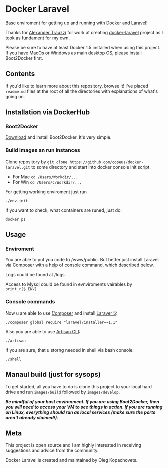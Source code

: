 # Docker Laravel

Base enviroment for getting up and running with Docker and Laravel!

Thanks for [Alexander Trauzzi](http://profiles.google.com/atrauzzi) for work at creating [docker-laravel](https://github.com/atrauzzi/docker-laravel) project as I took as fundament for my own.

Please be sure to have at least Docker 1.5 installed when using this project.
If you have MacOs or Windows as main desktop OS, please install Boot2Docker first.

## Contents

If you'd like to learn more about this repository, browse it!  I've placed `readme.md` files at the root of all the directories
with explanations of what's going on.

## Installation via DockerHub

### Boot2Docker

[Download](http://boot2docker.io/) and install Boot2Docker. It's very simple.

### Build images an run instances

Clone repository by `git clone https://github.com/copeus/docker-laravel.git` to some directory and start into docker console init script.
 * For Mac `cd /Users/Workdir/...`
 * For Win `cd /Users/c/Workdir/...`

For getting working enviroment just run
```
./env-init
```
If you want to check, what containers are runed, just do:
```
docker ps
```

## Usage
### Enviroment

You are able to put you code to <your directory during init>/www/public.
But better just install Laravel via Composer with a help of console command, which described below.

Logs could be found at <your directory during init>/logs.

Access to Mysql could be found in evnviroments vairables by `print_r($_ENV)`

### Console commands
Now u are able to use [Composer](https://getcomposer.org/) and install [Laraver 5](http://laravel.com/docs/master#install-laravel):
```
./composer global require "laravel/installer=~1.1"
```

Also you are able to use [Artisan CLI](http://laravel.com/docs/5.0/artisan):
```
./artisan
```

If you are sure, that u storng needed in shell via bash console:
```
./shell
```


## Manaul build (just for sysops)

To get started, all you have to do is clone this project to your local hard drive and run `images/build` followed by `images/develop`.

***Be mindful of your host environment.  If you are using Boot2Docker, then you will need to access your VM to see things
in action.  If you are running on Linux, everything should run as local services (make sure the ports aren't already claimed!).***


## Meta

This project is open source and I am highly interested in receiving suggestions and advice from the community.

Docker Laravel is created and maintained by Oleg Kopachovets.